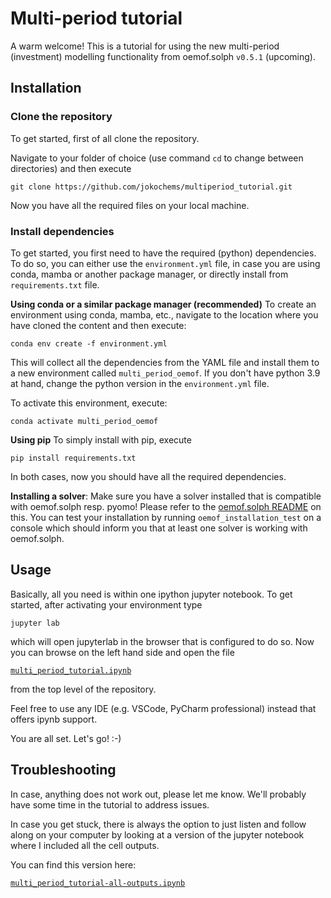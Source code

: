# Multi-period tutorial
A warm welcome! This is a tutorial for using the new multi-period (investment) modelling functionality from oemof.solph `v0.5.1` (upcoming).

## Installation
### Clone the repository
To get started, first of all clone the repository.

Navigate to your folder of choice (use command `cd` to change between directories) and then execute

`git clone https://github.com/jokochems/multiperiod_tutorial.git`

Now you have all the required files on your local machine.

### Install dependencies
To get started, you first need to have the required (python) dependencies. To do so, you can either use the
`environment.yml` file, in case you are using conda, mamba or another package manager, or directly install from `requirements.txt` file.

**Using conda or a similar package manager (recommended)**
To create an environment using conda, mamba, etc., navigate to the location where you have cloned the content and then execute:

`conda env create -f environment.yml`

This will collect all the dependencies from the YAML file and install them to a new environment called `multi_period_oemof`.
If you don't have python 3.9 at hand, change the python version in the `environment.yml` file.

To activate this environment, execute:

`conda activate multi_period_oemof`

**Using pip**
To simply install with pip, execute

`pip install requirements.txt`

In both cases, now you should have all the required dependencies.

**Installing a solver**:
Make sure you have a solver installed that is compatible with oemof.solph resp. pyomo! Please refer to the [oemof.solph README](https://github.com/oemof/oemof-solph#installing-a-solver) on this.
You can test your installation by running `oemof_installation_test` on a console which should inform you that at least one solver is working with oemof.solph.

## Usage
Basically, all you need is within one ipython jupyter notebook.
To get started, after activating your environment type

`jupyter lab`

which will open jupyterlab in the browser that is configured to do so. Now you can browse on the left hand side and open the file

[`multi_period_tutorial.ipynb`](https://github.com/jokochems/multiperiod_tutorial/blob/main/multi_period_tutorial.ipynb)

from the top level of the repository.

Feel free to use any IDE (e.g. VSCode, PyCharm professional) instead that offers ipynb support.

You are all set. Let's go! :-)

## Troubleshooting
In case, anything does not work out, please let me know. We'll probably have some time in the tutorial to address issues.

In case you get stuck, there is always the option to just listen and follow along on your computer by looking at a version of the jupyter notebook where I included all the cell outputs.

You can find this version here:

[`multi_period_tutorial-all-outputs.ipynb`](https://github.com/jokochems/multiperiod_tutorial/blob/main/multi_period_tutorial-all-outputs.ipynb)
